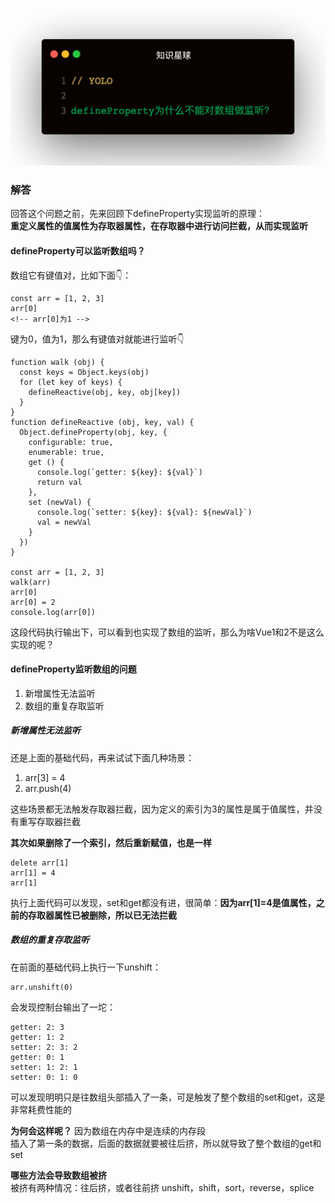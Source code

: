 
![题目](1.jpeg)


### 解答
回答这个问题之前，先来回顾下defineProperty实现监听的原理：   
**重定义属性的值属性为存取器属性，在存取器中进行访问拦截，从而实现监听**

#### defineProperty可以监听数组吗？
数组它有键值对，比如下面👇：
```
const arr = [1, 2, 3]
arr[0]
<!-- arr[0]为1 -->
```

键为0，值为1，那么有键值对就能进行监听👇   


```
function walk (obj) {
  const keys = Object.keys(obj)
  for (let key of keys) {
    defineReactive(obj, key, obj[key])
  }
}
function defineReactive (obj, key, val) {
  Object.defineProperty(obj, key, {
    configurable: true,
    enumerable: true,
    get () {
      console.log(`getter: ${key}: ${val}`)
      return val
    },
    set (newVal) {
      console.log(`setter: ${key}: ${val}: ${newVal}`)
      val = newVal
    }
  })
}

const arr = [1, 2, 3]
walk(arr)
arr[0]
arr[0] = 2
console.log(arr[0])
```   

这段代码执行输出下，可以看到也实现了数组的监听，那么为啥Vue1和2不是这么实现的呢？

#### defineProperty监听数组的问题
1. 新增属性无法监听
2. 数组的重复存取监听   

##### 新增属性无法监听
还是上面的基础代码，再来试试下面几种场景：   
1. arr[3] = 4
2. arr.push(4)   

这些场景都无法触发存取器拦截，因为定义的索引为3的属性是属于值属性，并没有重写存取器拦截   

**其次如果删除了一个索引，然后重新赋值，也是一样**   
```
delete arr[1]
arr[1] = 4
arr[1]
```   

执行上面代码可以发现，set和get都没有进，很简单：**因为arr[1]=4是值属性，之前的存取器属性已被删除，所以已无法拦截**   

##### 数组的重复存取监听
在前面的基础代码上执行一下unshift：   
```
arr.unshift(0)
```   
会发现控制台输出了一坨：
```
getter: 2: 3
getter: 1: 2
setter: 2: 3: 2
getter: 0: 1
setter: 1: 2: 1
setter: 0: 1: 0
```   
可以发现明明只是往数组头部插入了一条，可是触发了整个数组的set和get，这是非常耗费性能的   

**为何会这样呢？**
因为数组在内存中是连续的内存段   
插入了第一条的数据，后面的数据就要被往后挤，所以就导致了整个数组的get和set   

**哪些方法会导致数组被挤**   
被挤有两种情况：往后挤，或者往前挤
unshift，shift，sort，reverse，splice